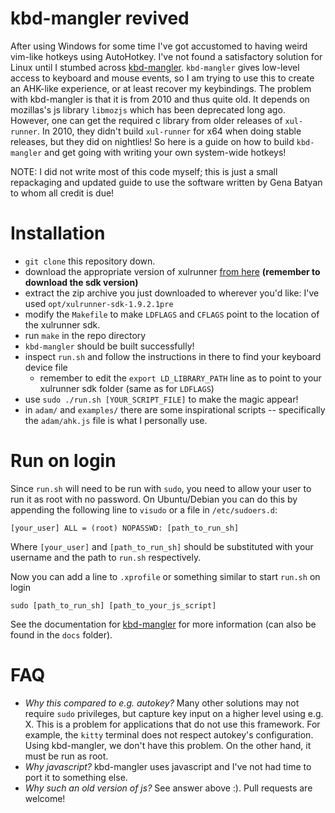 # kbd-mangler revived

After using Windows for some time I've got accustomed to having weird vim-like hotkeys using AutoHotkey.
I've not found a satisfactory solution for Linux until I stumbed across [kbd-mangler][1].
`kbd-mangler` gives low-level access to keyboard and mouse events, so I am trying to use this to create an AHK-like experience, or at least recover my keybindings.
The problem with kbd-mangler is that it is from 2010 and thus quite old. It depends on mozillas's js library `libmozjs` which has been deprecated long ago.
However, one can get the required c library from older releases of `xul-runner`.
In 2010, they didn't build `xul-runner` for x64 when doing stable releases, but they did on nightlies!
So here is a guide on how to build `kbd-mangler` and get going with writing your own system-wide hotkeys!

NOTE: I did not write most of this code myself; this is just a small repackaging and updated guide to use the software written by Gena Batyan to whom all credit is due!

# Installation
- `git clone` this repository down.
- download the appropriate version of xulrunner [from here][2] **(remember to download the sdk version)**
- extract the zip archive you just downloaded to wherever you'd like: I've used `opt/xulrunner-sdk-1.9.2.1pre`
- modify the `Makefile` to make `LDFLAGS` and `CFLAGS` point to the location of the xulrunner sdk.
- run `make` in the repo directory
- `kbd-mangler` should be built successfully!
- inspect `run.sh` and follow the instructions in there to find your keyboard device file
  - remember to edit the `export LD_LIBRARY_PATH` line as to point to your xulrunner sdk folder (same as for `LDFLAGS`)
- use `sudo ./run.sh [YOUR_SCRIPT_FILE]` to make the magic appear!
- in `adam/` and `examples/` there are some inspirational scripts -- specifically the `adam/ahk.js` file is what I personally use.

# Run on login
Since `run.sh` will need to be run with `sudo`, you need to allow your user to run it as root with no password.
On Ubuntu/Debian you can do this by appending the following line to `visudo` or a file in `/etc/sudoers.d`:

```
[your_user] ALL = (root) NOPASSWD: [path_to_run_sh]
```

Where `[your_user]` and `[path_to_run_sh]` should be substituted with your username and the path to `run.sh` respectively.

Now you can add a line to `.xprofile` or something similar to start `run.sh` on login

```
sudo [path_to_run_sh] [path_to_your_js_script]
```

See the documentation for [kbd-mangler][1] for more information (can also be found in the `docs` folder).

# FAQ
- *Why this compared to e.g. autokey?* Many other solutions may not require `sudo` privileges, but capture key input on a higher level using e.g. X. This is a problem for applications that do not use this framework. For example, the `kitty` terminal does not respect autokey's configuration. Using kbd-mangler, we don't have this problem. On the other hand, it must be run as root.
- *Why javascript?* kbd-mangler uses javascript and I've not had time to port it to something else.
- *Why such an old version of js?* See answer above :). Pull requests are welcome!


[1]: http://kbd-mangler.sourceforge.net/
[2]: https://ftp.mozilla.org/pub/xulrunner/nightly/2010/12/2010-12-31-03-mozilla-1.9.2/

